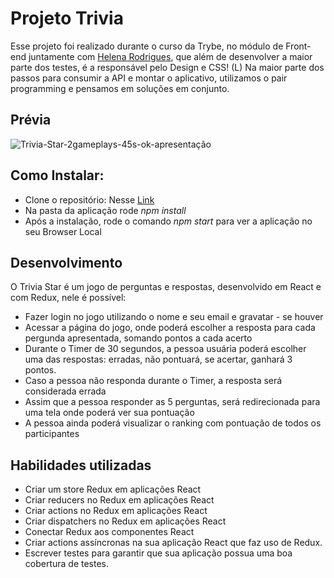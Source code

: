 # Projeto Trivia

Esse projeto foi realizado durante o curso da Trybe, no módulo de Front-end juntamente com [Helena Rodrigues](https://github.com/Marinavdac), que além de desenvolver a maior parte dos testes, é a responsável pelo Design e CSS! (L) Na maior parte dos passos para consumir a API e montar o aplicativo, utilizamos o pair programming e pensamos em soluções em conjunto.


## Prévia

![Trivia-Star-2gameplays-45s-ok-apresentação](https://user-images.githubusercontent.com/76450683/194683177-4e4a9153-a858-48e0-bc85-4f03c5b3086c.gif)

## Como Instalar:

* Clone o repositório: Nesse [Link](git@github.com:Marinavdac/trivia-game.git)
* Na pasta da aplicação rode *npm install*
* Após a instalação, rode o comando *npm start* para ver a aplicação no seu Browser Local


## Desenvolvimento

O Trivia Star é um jogo de perguntas e respostas, desenvolvido em React e com Redux, nele é possível:

* Fazer login no jogo utilizando o nome e seu email e gravatar - se houver
* Acessar a página do jogo, onde poderá escolher a resposta para cada pergunda apresentada, somando pontos a cada acerto
* Durante o Timer de 30 segundos, a pessoa usuária poderá escolher uma das respostas: erradas, não pontuará, se acertar, ganhará 3 pontos.
* Caso a pessoa não responda durante o Timer, a resposta será considerada errada 
* Assim que a pessoa responder as 5 perguntas, será redirecionada para uma tela onde poderá ver sua pontuação
* A pessoa ainda poderá visualizar o ranking com pontuação de todos os participantes

## Habilidades utilizadas

* Criar um store Redux em aplicações React
* Criar reducers no Redux em aplicações React
* Criar actions no Redux em aplicações React
* Criar dispatchers no Redux em aplicações React
* Conectar Redux aos componentes React
* Criar actions assíncronas na sua aplicação React que faz uso de Redux.
* Escrever testes para garantir que sua aplicação possua uma boa cobertura de testes.



